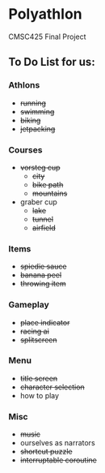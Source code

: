 # Polyathlon
CMSC425 Final Project

## To Do List for us:

### Athlons
- ~~running~~
- ~~swimming~~
- ~~biking~~
- ~~jetpacking~~

### Courses
- ~~vorsteg cup~~
  - ~~city~~
  - ~~bike path~~
  - ~~mountains~~
- graber cup
  - ~~lake~~
  - ~~tunnel~~
  - ~~airfield~~

### Items
- ~~spiedie sauce~~
- ~~banana peel~~
- ~~throwing item~~

### Gameplay
- ~~place indicator~~
- ~~racing ai~~
- ~~splitscreen~~

### Menu
- ~~title screen~~
- ~~character selection~~
- how to play

### Misc
- ~~music~~
- ourselves as narrators
- ~~shortcut puzzle~~
- ~~interruptable coroutine~~
